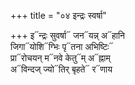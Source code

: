 +++
title = "०४ इन्द्रः स्वर्षा"

+++
इ᳓न्द्रः सुवर्षा᳓ जन᳓यन्न् अ᳓हानि  
जिगा᳓योशि᳓ग्भिः पृ᳓तना अभिष्टिः᳓  
प्रा᳓रोचयन् म᳓नवे केतु᳓म् अ᳓ह्नाम्  
अ᳓विन्दज् ज्यो᳓तिर् बृहते᳓ र᳓णाय